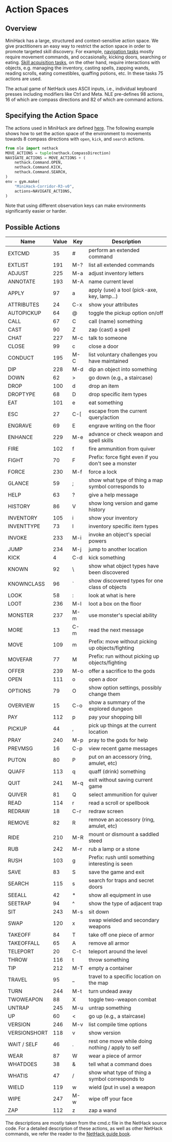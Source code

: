 # Action Spaces

## Overview

MiniHack has a large, structured and context-sensitive action space. We give practitioners an easy way to restrict the action space in order to promote targeted skill discovery.
For example, [navigation tasks](../envs/navigation/index) mostly require movement commands, and occasionally, kicking doors, searching or eating. [Skill acquisition tasks](../envs/skill/index), on the other hand, require interactions with objects, e.g. managing the inventory, casting spells, zapping wands, reading scrolls, eating comestibles, quaffing potions, etc. In these tasks 75 actions are used.

The actual game of NetHack uses ASCII inputs, i.e., individual keyboard presses including modifiers like
Ctrl and Meta. NLE pre-defines 98 actions, 16 of which are compass directions and 82 of which
are command actions.

## Specifying the Action Space

The actions used in MiniHack are defined [here](https://github.com/heiner/nle/blob/main/nle/nethack/actions.py). The following example shows how to set the action space of the environment to movements towards 8 compass directions with `open`, `kick`, and `search` actions.
```python
from nle import nethack
MOVE_ACTIONS = tuple(nethack.CompassDirection)
NAVIGATE_ACTIONS = MOVE_ACTIONS + (
    nethack.Command.OPEN,
    nethack.Command.KICK,
    nethack.Command.SEARCH,
)
env = gym.make(
    "MiniHack-Corridor-R3-v0",
    actions=NAVIGATE_ACTIONS,
)
```

Note that using different observation keys can make environments significantly easier or harder.

## Possible Actions

| Name       |Value|Key| Description                                     |
|------------|---|---|---------------------------------------------------|
|EXTCMD|35 |#  |perform an extended command                        |
|EXTLIST|191|M-?|list all extended commands                         |
|ADJUST|225|M-a|adjust inventory letters                           |
|ANNOTATE|193|M-A|name current level                                 |
|APPLY|97 |a  |apply (use) a tool (pick-axe, key, lamp...)        |
|ATTRIBUTES|24 |C-x|show your attributes                               |
|AUTOPICKUP|64 |@  |toggle the pickup option on/off                    |
|CALL|67 |C  |call (name) something                              |
|CAST|90 |Z  |zap (cast) a spell                                 |
|CHAT|227|M-c|talk to someone                                    |
|CLOSE|99 |c  |close a door                                       |
|CONDUCT|195|M-C|list voluntary challenges you have maintained      |
|DIP|228|M-d|dip an object into something                       |
|DOWN|62 |>  |go down (e.g., a staircase)                        |
|DROP|100|d  |drop an item                                       |
|DROPTYPE|68 |D  |drop specific item types                           |
|EAT|101|e  |eat something                                      |
|ESC|27 |C-[|escape from the current query/action               |
|ENGRAVE|69 |E  |engrave writing on the floor                       |
|ENHANCE|229|M-e|advance or check weapon and spell skills           |
|FIRE|102|f  |fire ammunition from quiver                        |
|FIGHT|70 |F  |Prefix: force fight even if you don't see a monster|
|FORCE|230|M-f|force a lock                                       |
|GLANCE|59 |;  |show what type of thing a map symbol corresponds to|
|HELP|63 |?  |give a help message                                |
|HISTORY|86 |V  |show long version and game history                 |
|INVENTORY|105|i  |show your inventory                                |
|INVENTTYPE|73 |I  |inventory specific item types                      |
|INVOKE|233|M-i|invoke an object's special powers                  |
|JUMP|234|M-j|jump to another location                           |
|KICK|4  |C-d|kick something                                     |
|KNOWN|92 |\  |show what object types have been discovered        |
|KNOWNCLASS|96 |`  |show discovered types for one class of objects     |
|LOOK|58 |:  |look at what is here                               |
|LOOT|236|M-l|loot a box on the floor                            |
|MONSTER|237|M-m|use monster's special ability                      |
|MORE|13 |C-m|read the next message                              |
|MOVE|109|m  |Prefix: move without picking up objects/fighting   |
|MOVEFAR|77 |M  |Prefix: run without picking up objects/fighting    |
|OFFER|239|M-o|offer a sacrifice to the gods                      |
|OPEN|111|o  |open a door                                        |
|OPTIONS|79 |O  |show option settings, possibly change them         |
|OVERVIEW|15 |C-o|show a summary of the explored dungeon             |
|PAY|112|p  |pay your shopping bill                             |
|PICKUP|44 |,  |pick up things at the current location             |
|PRAY|240|M-p|pray to the gods for help                          |
|PREVMSG|16 |C-p|view recent game messages                          |
|PUTON|80 |P  |put on an accessory (ring, amulet, etc)            |
|QUAFF|113|q  |quaff (drink) something                            |
|QUIT|241|M-q|exit without saving current game                   |
|QUIVER|81 |Q  |select ammunition for quiver                       |
|READ|114|r  |read a scroll or spellbook                         |
|REDRAW|18 |C-r|redraw screen                                      |
|REMOVE|82 |R  |remove an accessory (ring, amulet, etc)            |
|RIDE|210|M-R|mount or dismount a saddled steed                  |
|RUB|242|M-r|rub a lamp or a stone                              |
|RUSH|103|g  |Prefix: rush until something interesting is seen   |
|SAVE|83 |S  |save the game and exit                             |
|SEARCH|115|s  |search for traps and secret doors                  |
|SEEALL|42 |*  |show all equipment in use                          |
|SEETRAP|94 |^  |show the type of adjacent trap                     |
|SIT|243|M-s|sit down                                           |
|SWAP|120|x  |swap wielded and secondary weapons                 |
|TAKEOFF|84 |T  |take off one piece of armor                        |
|TAKEOFFALL|65 |A  |remove all armor                                   |
|TELEPORT|20 |C-t|teleport around the level                          |
|THROW|116|t  |throw something                                    |
|TIP|212|M-T|empty a container                                  |
|TRAVEL|95 |_  |travel to a specific location on the map           |
|TURN|244|M-t|turn undead away                                   |
|TWOWEAPON|88 |X  |toggle two-weapon combat                           |
|UNTRAP|245|M-u|untrap something                                   |
|UP|60 |<  |go up (e.g., a staircase)                          |
|VERSION|246|M-v|list compile time options                          |
|VERSIONSHORT|118|v  |show version                                       |
|WAIT / SELF|46 |.  |rest one move while doing nothing / apply to self  |
|WEAR|87 |W  |wear a piece of armor                              |
|WHATDOES|38 |&  |tell what a command does                           |
|WHATIS|47 |/  |show what type of thing a symbol corresponds to    |
|WIELD|119|w  |wield (put in use) a weapon                        |
|WIPE|247|M-w|wipe off your face                                 |
|ZAP|112|z  |zap a wand                                         |

The descriptions are mostly taken from the cmd.c file in the NetHack source code.
For a detailed description of these actions, as well as other NetHack commands, we refer the reader to the [NetHack guide book](http://www.nethack.org/download/3.6.5/nethack-365-Guidebook.pdf).

